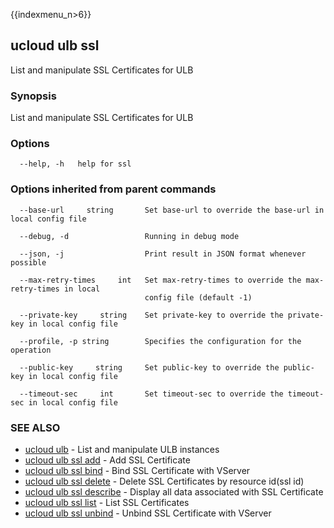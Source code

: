 {{indexmenu_n>6}}

## ucloud ulb ssl

List and manipulate SSL Certificates for ULB

### Synopsis

List and manipulate SSL Certificates for ULB

### Options

```
  --help, -h   help for ssl 

```

### Options inherited from parent commands

```
  --base-url     string       Set base-url to override the base-url in local config file 

  --debug, -d                 Running in debug mode 

  --json, -j                  Print result in JSON format whenever possible 

  --max-retry-times     int   Set max-retry-times to override the max-retry-times in local
                              config file (default -1) 

  --private-key     string    Set private-key to override the private-key in local config file 

  --profile, -p string        Specifies the configuration for the operation 

  --public-key     string     Set public-key to override the public-key in local config file 

  --timeout-sec     int       Set timeout-sec to override the timeout-sec in local config file 

```

### SEE ALSO

* [ucloud ulb](developer/cli/cmd/ucloud/ulb)	 - List and manipulate ULB instances
* [ucloud ulb ssl add](developer/cli/cmd/ucloud/ulb/ssl/add)	 - Add SSL Certificate
* [ucloud ulb ssl bind](developer/cli/cmd/ucloud/ulb/ssl/bind)	 - Bind SSL Certificate with VServer
* [ucloud ulb ssl delete](developer/cli/cmd/ucloud/ulb/ssl/delete)	 - Delete SSL Certificates by resource id(ssl id)
* [ucloud ulb ssl describe](developer/cli/cmd/ucloud/ulb/ssl/describe)	 - Display all data associated with SSL Certificate
* [ucloud ulb ssl list](developer/cli/cmd/ucloud/ulb/ssl/list)	 - List SSL Certificates
* [ucloud ulb ssl unbind](developer/cli/cmd/ucloud/ulb/ssl/unbind)	 - Unbind SSL Certificate with VServer

